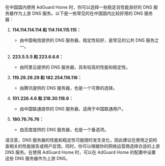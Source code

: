 在中国国内使用 AdGuard Home 时，你可以选择一些稳定且性能良好的 DNS 服务器作为上游 DNS 服务。以下是一些常见的在中国国内比较好用的 DNS 服务器：

1. **114.114.114.114 和 114.114.115.115：**
   - 由中国电信提供的 DNS 服务器，稳定性较好，是常见的公共 DNS 服务之一。

2. **223.5.5.5 和 223.6.6.6：**
   - 由阿里云提供的 DNS 服务器，具有较高的性能和稳定性。

3. **119.29.29.29 和 182.254.116.116：**
   - 由腾讯提供的 DNS 服务器，也是一个可靠的选择。

4. **101.226.4.6 和 218.30.118.6：**
   - 由中国联通提供的 DNS 服务器，适用于中国联通用户。

5. **180.76.76.76：**
   - 由百度提供的 DNS 服务器，也是一个备选项。

请注意，DNS 服务器的性能和稳定性可能随时发生变化，因此建议在使用之前检查相关的性能报告或用户反馈。同时，你可以根据你的网络运营商选择合适的上游 DNS 服务。在使用 AdGuard Home 时，可以在 AdGuard Home 的配置中设置这些 DNS 服务器作为上游 DNS。
